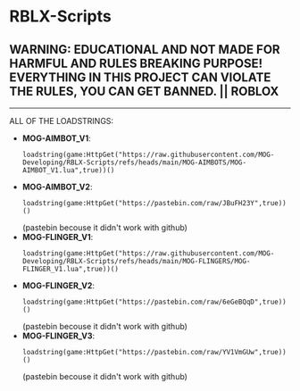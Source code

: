 # RBLX-Scripts

## WARNING: EDUCATIONAL AND NOT MADE FOR HARMFUL AND RULES BREAKING PURPOSE! EVERYTHING IN THIS PROJECT CAN VIOLATE THE RULES, YOU CAN GET BANNED. || ROBLOX

---

ALL OF THE LOADSTRINGS:

- **MOG-AIMBOT_V1**: <pre> ``loadstring(game:HttpGet("https://raw.githubusercontent.com/MOG-Developing/RBLX-Scripts/refs/heads/main/MOG-AIMBOTS/MOG-AIMBOT_V1.lua",true))()`` </pre>
- **MOG-AIMBOT_V2**: <pre> ``loadstring(game:HttpGet("https://pastebin.com/raw/JBuFH23Y",true))()`` </pre> (pastebin becouse it didn't work with github)
- **MOG-FLINGER_V1**: <pre> ``loadstring(game:HttpGet("https://raw.githubusercontent.com/MOG-Developing/RBLX-Scripts/refs/heads/main/MOG-FLINGERS/MOG-FLINGER_V1.lua",true))()`` </pre>
- **MOG-FLINGER_V2**: <pre> ``loadstring(game:HttpGet("https://pastebin.com/raw/6eGeBQqD",true))()`` </pre> (pastebin becouse it didn't work with github)
- **MOG-FLINGER_V3**: <pre> ``loadstring(game:HttpGet("https://pastebin.com/raw/YV1VmGUw",true))()`` </pre> (pastebin becouse it didn't work with github)
